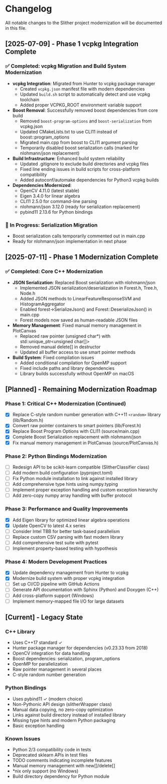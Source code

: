 # Changelog

All notable changes to the Slither project modernization will be documented in this file.

## [2025-07-09] - Phase 1 vcpkg Integration Complete

### ✅ Completed: vcpkg Migration and Build System Modernization
- **vcpkg Integration**: Migrated from Hunter to vcpkg package manager
  - Created `vcpkg.json` manifest file with modern dependencies
  - Updated `build.sh` script to automatically detect and use vcpkg toolchain
  - Added proper VCPKG_ROOT environment variable support
- **Boost Removal**: Successfully removed boost dependencies from core build
  - Removed `boost-program-options` and `boost-serialization` from vcpkg.json
  - Updated CMakeLists.txt to use CLI11 instead of boost::program_options
  - Migrated main.cpp from boost to CLI11 argument parsing
  - Temporarily disabled boost serialization calls (marked for nlohmann/json replacement)
- **Build Infrastructure**: Enhanced build system reliability
  - Updated .gitignore to exclude build directories and vcpkg files
  - Fixed line ending issues in build scripts for cross-platform compatibility
  - Added autoconf/automake dependencies for Python3 vcpkg builds
- **Dependencies Modernized**:
  - OpenCV 4.11.0 (latest stable)
  - Eigen 3.4.0 for linear algebra
  - CLI11 2.5.0 for command-line parsing
  - nlohmann/json 3.12.0 (ready for serialization replacement)
  - pybind11 2.13.6 for Python bindings

### 🔄 In Progress: Serialization Migration
- Boost serialization calls temporarily commented out in main.cpp
- Ready for nlohmann/json implementation in next phase

## [2025-07-11] - Phase 1 Modernization Complete

### ✅ Completed: Core C++ Modernization
- **JSON Serialization**: Replaced Boost serialization with nlohmann/json
  - Implemented JSON serialization/deserialization in Forest.h, Tree.h, Node.h
  - Added JSON methods to LinearFeatureResponseSVM and HistogramAggregator
  - Enabled forest->SerializeJson() and Forest::DeserializeJson() in main.cpp
  - Forest models now saved as human-readable JSON files
- **Memory Management**: Fixed manual memory management in PlotCanvas
  - Replaced raw pointer (unsigned char*) with std::unique_ptr<unsigned char[]>
  - Removed manual delete[] in destructor
  - Updated all buffer access to use smart pointer methods
- **Build System**: Fixed compilation issues
  - Added conditional compilation for OpenMP support
  - Fixed include paths and library dependencies
  - Library builds successfully without OpenMP on macOS

## [Planned] - Remaining Modernization Roadmap

### Phase 1: Critical C++ Modernization (Continued)
- [x] Replace C-style random number generation with C++11 `<random>` library (lib/Random.h)
- [x] Convert raw pointer containers to smart pointers (lib/Forest.h)
- [x] Replace Boost Program Options with CLI11 (source/main.cpp)
- [x] Complete Boost Serialization replacement with nlohmann/json
- [x] Fix manual memory management in PlotCanvas (source/PlotCanvas.h)

### Phase 2: Python Bindings Modernization
- [ ] Redesign API to be scikit-learn compatible (SlitherClassifier class)
- [ ] Add modern build configuration (pyproject.toml)
- [ ] Fix Python module installation to link against installed library
- [ ] Add comprehensive type hints using numpy.typing
- [ ] Implement proper exception handling and custom exception hierarchy
- [ ] Add zero-copy numpy array handling with buffer protocol

### Phase 3: Performance and Quality Improvements
- [x] Add Eigen library for optimized linear algebra operations
- [x] Update OpenCV to latest 4.x series
- [ ] Consider Intel TBB for better task-based parallelism
- [ ] Replace custom CSV parsing with fast modern library
- [ ] Add comprehensive test suite with pytest
- [ ] Implement property-based testing with hypothesis

### Phase 4: Modern Development Practices
- [x] Update dependency management from Hunter to vcpkg
- [x] Modernize build system with proper vcpkg integration
- [ ] Set up CI/CD pipeline with GitHub Actions
- [ ] Generate API documentation with Sphinx (Python) and Doxygen (C++)
- [ ] Add cross-platform support (Windows)
- [ ] Implement memory-mapped file I/O for large datasets

## [Current] - Legacy State

### C++ Library
- Uses C++17 standard ✓
- Hunter package manager for dependencies (v0.23.33 from 2018)
- OpenCV integration for data handling
- Boost dependencies: serialization, program_options
- OpenMP for parallelization
- Raw pointer management in several places
- C-style random number generation

### Python Bindings
- Uses pybind11 ✓ (modern choice)
- Non-Pythonic API design (slitherWrapper class)
- Manual data copying, no zero-copy optimization
- Links against build directory instead of installed library
- Missing type hints and modern Python packaging
- Basic exception handling

### Known Issues
- Python 2/3 compatibility code in tests
- Deprecated sklearn APIs in test files
- TODO comments indicating incomplete features
- Manual memory management with new[]/delete[]
- *nix only support (no Windows)
- Build directory dependency for Python module